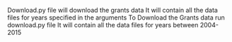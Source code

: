 Download.py file will download the grants data
It will contain all the data files for years specified in the arguments
To Download the Grants data run download.py file
It will contain all the data files for years between 2004-2015

